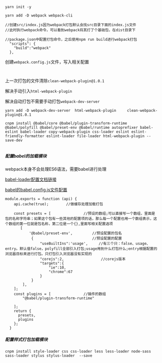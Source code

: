 ```shell
yarn init -y

yarn add -D webpack webpack-cli

//创建src/index.js因为webpack打包默认会找src目录下面的index.js文件
//此时执行webpack命令，可以看到webpack将其打了个基础包，在dist目录下

//package.json中配置打包命令，之后使用npm run build进行webpack打包
  "scripts": {
    "build":"webpack"
  },
```

创建`webpack.config.js`文件，写入相关配置

```shell


```

上一次打包的文件清除`clean-webpack-plugin@1.0.1 `

解决手动引入`html-webpack-plugin`

解决自动打包不需要手动打包`webpack-dev-server`

```shell
yarn add -D webpack-dev-server	html-webpack-plugin		clean-webpack-plugin@1.0.1 

cnpm install @babel/core @babel/plugin-transform-runtime @babel/polyfill @babel/preset-env @babel/runtime autoprefixer babel-eslint babel-loader copy-webpack-plugin css-loader eslint eslint-friendly-formatter eslint-loader file-loader html-webpack-plugin --save-dev
```

``````

``````

##### 配置babel的加载模块

webpack本身不会处理ES6语法，需要babel进行处理

[babel-loader配置文档链接](https://webpack.js.org/loaders/babel-loader/#root)

[babel的babel.config.js文件配置](https://babel.docschina.org/docs/en/configuration/)

```shell
module.exports = function (api) {
    api.cache(true);        //做缓存处理加载打包
  
    const presets = [               //预设的数组;可以直接写一个数组，里面是包的名称字符串；如果这个包有一些其他的配置项的话，那么每一个配置也用一个数组表示，这个数组的第一位就是包名称，第二位是一个{},里面写相关配置选项
       [ 
           '@babel/preset-env',         //预设配置的包名
            {                           //预设配置的配置
                "useBuiltIns":'usage',     //有三个只：false、usage、entry。默认值false，polyfill全部引入打包;usage用到什么打包什么;entry根据配置的浏览器目标来进行打包。只打包引入浏览器没有实现的
                "corejs":2,                 //corejs版本
                "targets":{
                    "ie":10,
                    "chrome":67
                }
            }                          
        ],
    ];            
    const plugins = [               //插件的数组
        "@babel/plugin-transform-runtime"

    ];            
    return {
      presets,
      plugins
    };
  }
```

##### 配置样式打包加载模块

```shell
cnpm install style-loader css css-loader less less-loader node-sass sass-loader stylus stylus-loader  --save
```

